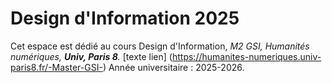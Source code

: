 # Design d'Information 2025 

Cet espace est dédié au cours Design d'Information, 
*M2 GSI, Humanités numériques, **Univ, Paris 8**.*
[texte lien] (https://humanites-numeriques.univ-paris8.fr/-Master-GSI-)
Année universitaire : 2025-2026.
